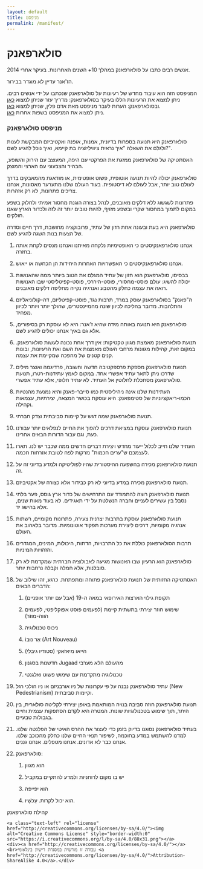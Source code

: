 ```yaml
---
layout: default
title: מניפסט
permalink: /manifest/
---
```


<div class="mx-10">
    <h1 class="text-5xl font-bold mb-4 primary-color">סולארפאנק</h1>
    <p>אנשים רבים כתבו על סולארפאנק במהלך 10+ השנים האחרונות. בעיקר אחרי 2014.</p>
    <p>הז'אנר עדיין לא מוגדר בבירור.</p>
    <p>המניפסט הזה הוא עיבוד מחדש של רעיונות על סולארפאנק שנכתבו על ידי אנשים רבים. ניתן למצוא את הרעיונות הללו בעיקר <span class="italic">בסולארפאנק: מדריך עזר</span> שניתן למצוא <a href="https://medium.com/solarpunks/solarpunk-a-reference-guide-8bcf18871965" class="link link-primary">כאן</a> <span class="italic">ובסולארפאנק: הערות לעבר מניפסט</span> מאת אדם פלין, שניתן למצוא <a href="https://hieroglyph.asu.edu/2014/09/solarpunk-notes-toward-a-manifesto/" class="link link-primary">כאן</a>.<br>
     ניתן למצוא את המניפסט בשפות אחרות <a href="https://www.re-des.org/un-manifiesto-solarpunk-todos-los-idiomas/" class="link link-primary">כאן</a>.</p>
    <h3 class="text-3xl tedxt-center my-4">מניפסט סולארפאנק</h3>
    <p>סולארפאנק היא תנועה בספרות בדיונית, אמנות, אופנה ואקטיביזם המבקשת לענות ולגלם את השאלה "איך נראית ציוויליזציה בת קיימא, ואיך נוכל להגיע לשם?".</p>
    <p>האסתטיקה של סולארפאנק ממזגת את הפרקטי עם היפה, המעוצב עם הירוק והשופע, הבהיר והצבעוני עם הארצי והמוצק.</p>
    <p>סולארפאנק יכולה להיות תנועה אוטופית, פשוט אופטימית, או מודאגת מהמאבקים בדרך לעולם טוב יותר, אבל לעולם לא דיסטופית. בעוד העולם שלנו מתערער מאסונות, אנחנו צריכים פתרונות, לא רק אזהרות.</p>
    <p>פתרונות לשגשוג ללא דלקים מאובנים, לנהל בצורה הוגנת מחסור אמיתי ולחלוק בשפע במקום לתמוך במחסור שקרי ובשפע מזויף, להיות טובים יותר זה לזה ולכדור הארץ שאנו חולקים.</p>
    <p>סולארפאנק היא בעת ובעונה אחת חזון של עתיד, פרובוקציה מחושבת, דרך חיים וסדרה של הצעות בנות השגה להגיע לשם.</p>
    <ol class="list-decimal mr-4">
        <li>
            <p>אנחנו סולארפאנקיסטים כי האופטימיות נלקחה מאיתנו ואנחנו מנסים לקחת אותה בחזרה.</p>
        </li>
        <li>
            <p>אנחנו סולארפאנקיסטים כי האפשרויות האחרות היחידות הן הכחשה או ייאוש.</p>
        </li>
        <li>
            <p>בבסיסו, סולארפאנק הוא חזון של עתיד המגלם את הטוב ביותר ממה שהאנושות יכולה להשיג: עולם פוסט-מחסורי, פוסט-היררכי, פוסט-קפיטליסטי שבו האנושות רואה את עצמה כחלק מהטבע ואנרגיה נקייה מחליפה דלקים מאובנים.</p>
        </li>
        <li>
            <p>ה"פאנק" בסולארפאנק עוסק במרד, תרבות נגד, פוסט-קפיטליזם, דה-קולוניאליזם והתלהבות. מדובר בהליכה לכיוון שונה מהמיינסטרים, שהולך יותר ויותר לכיוון מפחיד.</p>
        </li>
        <li>
            <p>סולארפאנק היא תנועה באותה מידה שהיא ז'אנר: היא לא עוסקת רק בסיפורים, אלא גם באיך אנחנו יכולים להגיע לשם.</p>
        </li>
        <li>
            <p>תנועת סולארפאנק מאמצת מגוון טקטיקות: אין דרך אחת נכונה לעשות סולארפאנק. במקום זאת, קהילות מגוונות מרחבי העולם מאמצות את השם ואת הרעיונות, ובונות קנים קטנים של מהפכה שמקיימת את עצמה.</p>
        </li>
        <li>
            <p>תנועת סולארפאנק מספקת פרספקטיבה חדשה וחשובה, פרדיגמה ואוצר מילים שדרכו ניתן לתאר עתיד אפשרי אחד. במקום לאמץ עתידנות-רטרו, תנועת סולארפאנק מסתכלת לחלוטין אל העתיד. לא עתיד חלופי, אלא עתיד אפשרי.</p>
        </li>
        <li>
            <p>העתידנות שלנו אינה ניהיליסטית כמו סייבר-פאנק והיא נמנעת מהנטיות הכמו-ריאקציוניות של סטימפאנק: היא עוסקת בכושר המצאה, יצירתיות, עצמאות וקהילה.</p>
        </li>
        <li>
            <p>תנועת סולארפאנק שמה דגש על קיימות סביבתית וצדק חברתי.</p>
        </li>
        <li>
            <p>תנועת סולארפאנק עוסקת במציאת דרכים להפוך את החיים לנפלאים יותר עבורנו כעת, וגם עבור הדורות הבאים אחרינו.</p>
        </li>
        <li>
            <p>העתיד שלנו חייב לכלול ייעוד מחדש ויצירת דברים חדשים ממה שכבר יש לנו. תארו לעצמכם ש"ערים חכמות" נזרקות לפח לטובת אזרחות חכמה.</p>
        </li>
        <li>
            <p>תנועת סולארפאנק מכירה בהשפעה ההיסטורית שהיו לפוליטיקה ולמדע בדיוני זה על זה.</p>
        </li>
        <li>
            <p>תנועת סולארפאנק מכירה במדע בדיוני לא רק כבידור אלא כצורה של אקטיביזם.</p>
        </li>
        <li>
            <p>תנועת סולארפאנק רוצה להתמודד עם התרחישים של כדור ארץ גוסס, פער בלתי נסבל בין עשירים לעניים וחברה הנשלטת על ידי תאגידים. לא בעוד מאות שנים, אלא בהישג יד.</p>
        </li>
        <li>
            <p>תנועת סולארפאנק עוסקת בתרבות יצרנית צעירה, פתרונות מקומיים, רשתות אנרגיה מקומיות, דרכים ליצירת מערכות תפקוד אוטונומיות. מדובר בלאהוב את העולם.</p>
        </li>
        <li>
            <p>תרבות הסולארפאנק כוללת את כל התרבויות, הדתות, היכולות, המינים, המגדרים והזהויות המיניות.</p>
        </li>
        <li>
            <p>סולארפאנק הוא הרעיון שבו האנושות מגיעה לאבולוציה חברתית שמקדמת לא רק סובלנות, אלא חמלה וקבלה נרחבות יותר.</p>
        </li>
        <li>
            <p>האסתטיקה החזותית של תנועת סולארפאנק פתוחה ומתפתחת. כרגע, זהו שילוב של הדברים הבאים:</p>
        </li>
        <ol class="list-disc mr-8">
            <li>
                <p>תקופת גילוי הארצות האירופאי במאה ה-19 (אבל עם יותר אופניים)</p>
            </li>
            <li>
                <p>שימוש חוזר יצירתי בתשתית קיימת (לפעמים פוסט אפוקליפטי, לפעמים הווה-מוזר)</p>
            </li>
            <li>
                <p>ניכוס טכנולוגיה</p>
            </li>
            <li>
                <p>אַר נוּבוֹ (Art Nouveau)</p>
            </li>
            <li>
                <p>הייאו מיאזאקי (סטודיו גיבלי)</p>
            </li>
            <li>
                <p>חדשנות בסגנון Jugaad מהעולם הלא מערבי</p>
            </li>
            <li>
                <p>טכנולוגיה מתקדמת עם שימוש פשוט ואלגנטי</p>
            </li>
        </ol>
        <li>
            <p>עתיד סולארפאנק נבנה על פי עקרונות של ניו אורבניזם או ניו הולכי רגל (New Pedestrianism) וקיימות סביבתית.</p>
        </li>
        <li>
            <p>תנועת סולארפאנק חוזה סביבה בנויה המותאמת באופן יצירתי לקליטה סולארית, בין היתר, תוך שימוש בטכנולוגיות שונות. המטרה היא לקדם הסתפקות עצמית וחיים בגבולות טבעיים.</p>
        </li>
        <li>
            <p>בעתיד סולארפאנק נסוגנו בדיוק בזמן כדי לעצור את ההרס האיטי של הפלנטה שלנו. למדנו להשתמש במדע בחוכמה, לשיפור תנאי החיים שלנו כחלק מהכוכב שלנו. אנחנו כבר לא אדונים. אנחנו מטפלים. אנחנו גננים.</p>
        </li>
        <li>
            <p>סולארפאנק:</p>
        </li>
        <ol class="list-disc mr-8">
            <li>
            <p>הוא מגוון</p>
            </li>
            <li>
            <p>יש בו מקום לרוחניות ולמדע להתקיים במקביל</p>
            </li>
            <li>
            <p>הוא יפייפה</p>
            </li>
            <li>
            <p>הוא יכול לקרות. עַכשָׁיו.</p>
            </li>
        </ol>
    </ol>
    <p class="mt-4 mb-8 -mr-4 italic">קהילת סולארפאנק</p>

    <a class="text-left" rel="license" href="http://creativecommons.org/licenses/by-sa/4.0/"><img alt="Creative Commons License" style="border-width:0" src="https://i.creativecommons.org/l/by-sa/4.0/88x31.png"></a>
    <div><a href="http://creativecommons.org/licenses/by-sa/4.0/"></a><br>עבודה זו מורשית במסגרת רישיון בינלאומי <a href="http://creativecommons.org/licenses/by-sa/4.0/">Attribution-ShareAlike 4.0</a>.</div>
    
</div>

  
